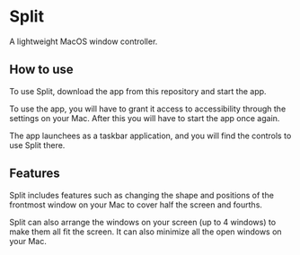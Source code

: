 
# Split

A lightweight MacOS window controller.




## How to use

To use Split, download the app from this repository and start the app.

To use the app, you will have to grant it access to accessibility through the settings on your Mac. After this you will have to start the app once again.

The app launchees as a taskbar application, and you will find the controls to use Split there.



## Features

Split includes features such as changing the shape and positions of the frontmost window on your Mac to cover half the screen and fourths.

Split can also arrange the windows on your screen (up to 4 windows) to make them all fit the screen. It can also minimize all the open windows on your Mac.



